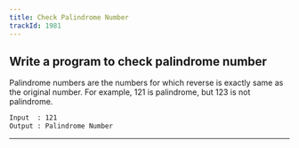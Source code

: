 ```yaml
---
title: Check Palindrome Number
trackId: 1981
---
```


## Write a program to check palindrome number

Palindrome numbers are the numbers for which reverse is exactly same as the original number. For example, 121 is palindrome, but 123 is not palindrome.

```txt
Input  : 121
Output : Palindrome Number
```

---
